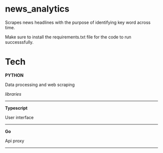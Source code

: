 # news_analytics

Scrapes news headlines with the purpose of identifying key word across time.

Make sure to install the requirements.txt file for the code to run successsfully. 

# Tech

**PYTHON** 

Data processing and web scraping

_libraries_

---
**Typescript**

User interface

---

**Go**

Api proxy

---
